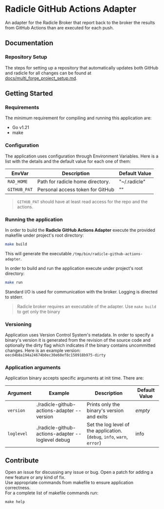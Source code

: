 # Radicle GitHub Actions Adapter

An adapter for the Radicle Broker that report back to the broker the results from GitHub Actions than are executed 
for each push.

## Documentation

### Repository Setup

The steps for setting up a repository that automatically updates both GitHub and radicle for all changes can be 
found at [docs/multi_forge_project_setup.md](docs/multi_forge_project_setup.md).

## Getting Started

### Requirements

The minimum requirement for compiling and running this application are:
- Go v1.21
- make

### Configuration

The application uses configuration through Environment Variables. Here is a list with the details and the default
value for each one of them:

| EnvVar       | Description                      | Default Value |
|--------------|----------------------------------|---------------|
| `RAD_HOME`   | Path for radicle home directory. | "~/.radicle"  |
| `GITHUB_PAT` | Personal access token for GitHub | ""            |

> `GITHUB_PAT` should have at least read access for the repo and the actions.
 
### Running the application

In order to build the **Radicle GitHub Actions Adapter** execute the provided makefile under project's root directory:

```bash
make build
```
This will generate the executable `/tmp/bin/radicle-github-actions-adapter`.

In order to build and run the application execute under project's root directory:

```bash
make run
```

Standard I/O is used for communication with the broker. Logging is directed to stderr.

> Radicle broker requires an executable of the adapter. Use `make build` to get only the binary

### Versioning

Application uses Version Control System's metadata. In order to specify a binary's version it is generated from the
revision of the source code and optionally the dirty flag which indicates if the binary contains uncommitted changes.
Here is an example version: `eecd4b8a194a24674b0ec30e60ef8c150918b975-dirty`

### Application arguments

Application binary accepts specific arguments at init time. There are:

| Argument   | Example                                             | Description                                                                    | Default Value |
|------------|-----------------------------------------------------|--------------------------------------------------------------------------------|---------------|
| `version`  | ./radicle-github-actions-adapter --version          | Prints only the binary's version and exits                                     | _empty_       |
| `loglevel` | ./radicle-github-actions-adapter --loglevel debug   | Set the log level of the application.<br/> (`debug`, `info`, `warn`, `error`)  | info          |

## Contribute

Open an issue for discussing any issue or bug.
Open a patch for adding a new feature or any kind of fix.  
Use appropriate commands from makefile to ensure application correctness.  
For a complete list of makefile commands run:
```
make help
```

